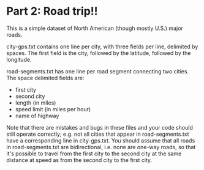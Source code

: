 # Part 2: Road trip!!

This is a simple dataset of North American (though mostly U.S.) major roads.

city-gps.txt contains one line per city, with three fields per line, 
delimited by spaces. The first field is the city, followed by the latitude,
followed by the longitude.

road-segments.txt has one line per road segment connecting two cities.
The space delimited fields are:

- first city
- second city
- length (in miles)
- speed limit (in miles per hour)
- name of highway


Note that there are mistakes and bugs in these files and your code should
still operate correctly; e.g. not all cities that appear in road-segments.txt
have a corresponding line in city-gps.txt. You should assume that all roads
in road-segments.txt are bidirectional, i.e. none are one-way roads, so
that it's possible to travel from the first city to the second city at the
same distance at speed as from the second city to the first city.
